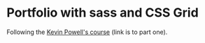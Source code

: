 # Portfolio with sass and CSS Grid
Following the [Kevin Powell's course](https://www.youtube.com/watch?v=dRuMoGNcJfw) (link is to part one).
